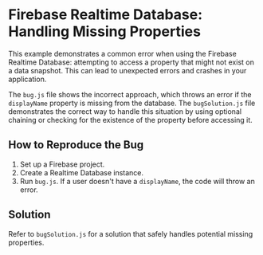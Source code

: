 # Firebase Realtime Database: Handling Missing Properties

This example demonstrates a common error when using the Firebase Realtime Database: attempting to access a property that might not exist on a data snapshot.  This can lead to unexpected errors and crashes in your application.

The `bug.js` file shows the incorrect approach, which throws an error if the `displayName` property is missing from the database.  The `bugSolution.js` file demonstrates the correct way to handle this situation by using optional chaining or checking for the existence of the property before accessing it.

## How to Reproduce the Bug

1.  Set up a Firebase project.
2.  Create a Realtime Database instance.
3.  Run `bug.js`. If a user doesn't have a `displayName`, the code will throw an error.

## Solution

Refer to `bugSolution.js` for a solution that safely handles potential missing properties.